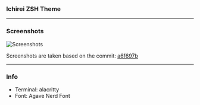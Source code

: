 ### Ichirei ZSH Theme

---

### Screenshots
![Screenshots](https://github.com/ichirei/ichirei.zsh-theme/assets/83379604/23b64b71-5dbe-4e43-a522-b3762f36efdd)

Screenshots are taken based on the commit: [a6f697b](https://github.com/ichirei/ichirei.zsh-theme/commit/a6f697b50d498f05b195d9abd3326bd56c877457)

---

### Info
- Terminal: alacritty
- Font: Agave Nerd Font
